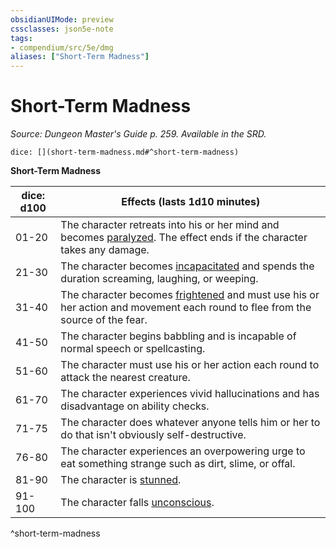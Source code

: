 ```yaml
---
obsidianUIMode: preview
cssclasses: json5e-note
tags:
- compendium/src/5e/dmg
aliases: ["Short-Term Madness"]
---
```

# Short-Term Madness
*Source: Dungeon Master's Guide p. 259. Available in the SRD.* 

`dice: [](short-term-madness.md#^short-term-madness)`

**Short-Term Madness**

| dice: d100 | Effects (lasts 1d10 minutes) |
|------------|------------------------------|
| 01-20 | The character retreats into his or her mind and becomes [paralyzed](/3-Mechanics/CLI/rules/conditions.md#paralyzed). The effect ends if the character takes any damage. |
| 21-30 | The character becomes [incapacitated](/3-Mechanics/CLI/rules/conditions.md#incapacitated) and spends the duration screaming, laughing, or weeping. |
| 31-40 | The character becomes [frightened](/3-Mechanics/CLI/rules/conditions.md#frightened) and must use his or her action and movement each round to flee from the source of the fear. |
| 41-50 | The character begins babbling and is incapable of normal speech or spellcasting. |
| 51-60 | The character must use his or her action each round to attack the nearest creature. |
| 61-70 | The character experiences vivid hallucinations and has disadvantage on ability checks. |
| 71-75 | The character does whatever anyone tells him or her to do that isn't obviously self-destructive. |
| 76-80 | The character experiences an overpowering urge to eat something strange such as dirt, slime, or offal. |
| 81-90 | The character is [stunned](/3-Mechanics/CLI/rules/conditions.md#stunned). |
| 91-100 | The character falls [unconscious](/3-Mechanics/CLI/rules/conditions.md#unconscious). |
^short-term-madness